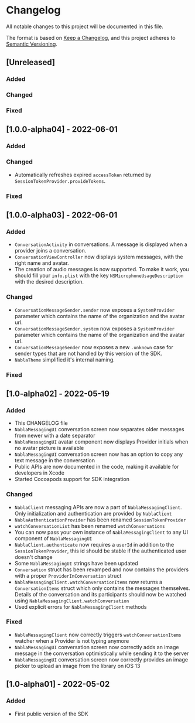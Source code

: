 # Changelog
All notable changes to this project will be documented in this file.

The format is based on [Keep a Changelog](https://keepachangelog.com/en/1.0.0/),
and this project adheres to [Semantic Versioning](https://semver.org/spec/v2.0.0.html).

## [Unreleased]

### Added

### Changed

### Fixed


## [1.0.0-alpha04] - 2022-06-01

### Added

### Changed

- Automatically refreshes expired `accessToken` returned by `SessionTokenProvider.provideTokens`.

### Fixed


## [1.0.0-alpha03] - 2022-06-01

### Added
 - `ConversationActivity` in conversations. A message is displayed when a provider joins a conversation.
 - `ConversationViewController` now displays system messages, with the right name and avatar.
 - The creation of audio messages is now supported. To make it work, you should fill your `info.plist` with the key `NSMicrophoneUsageDescription` with the desired description.

### Changed
- `ConversationMessageSender.sender` now exposes a `SystemProvider` parameter which contains the name of the organization and the avatar url.
- `ConversationMessageSender.system` now exposes a `SystemProvider` parameter which contains the name of the organization and the avatar url.
- `ConversationMessageSender` now exposes a new `.unknown` case for sender types that are not handled by this version of the SDK.
- `NablaTheme` simplified it's internal naming.

### Fixed

## [1.0-alpha02] - 2022-05-19

### Added
- This CHANGELOG file
- `NablaMessagingUI` conversation screen now separates older messages from newer with a date separator
- `NablaMessagingUI` avatar component now displays Provider initials when no avatar picture is available
- `NablaMessagingUI` conversation screen now has an option to copy any text message in the conversation
- Public APIs are now documented in the code, making it available for developers in Xcode
- Started Cocoapods support for SDK integration

### Changed
- `NablaClient` messaging APIs are now a part of `NablaMessagingClient`. Only initialization and authentication are provided by `NablaClient`
- `NablaAuthenticationProvider` has been renamed `SessionTokenProvider`
- `watchConversationList` has been renamed `watchConversations`
- You can now pass your own instance of `NablaMessagingClient` to any UI component of `NablaMessagingUI`
- `NablaClient.authenticate` now requires a `userId` in addition to the `SessionTokenProvider`, this id should be stable if the authenticated user doesn't change
- Some `NablaMessagingUI` strings have been updated
- `Conversation` struct has been revamped and now contains the providers with a proper `ProviderInConversation` struct
- `NablaMessagingClient.watchConversationItems` now returns a `ConversationItems` struct which only contains the messages themselves. Details of the conversation and its participants should now be watched using `NablaMessagingClient.watchConversation`
- Used explicit errors for `NablaMessagingClient` methods

### Fixed
- `NablaMessagingClient` now correctly triggers `watchConversationItems` watcher when a Provider is not typing anymore
- `NablaMessagingUI` conversation screen now correctly adds an image message in the conversation optimistically while sending it to the server
- `NablaMessagingUI` conversation screen now correctly provides an image picker to upload an image from the library on iOS 13

## [1.0-alpha01] - 2022-05-02

### Added
- First public version of the SDK
